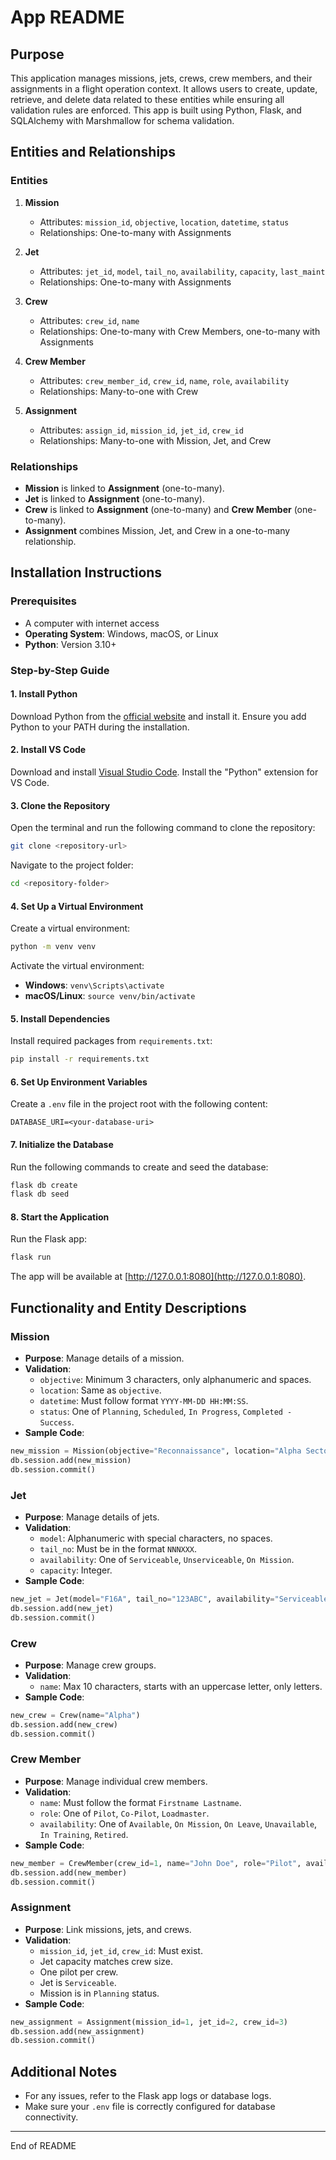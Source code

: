 # App README

## Purpose

This application manages missions, jets, crews, crew members, and their assignments in a flight operation context. It allows users to create, update, retrieve, and delete data related to these entities while ensuring all validation rules are enforced. This app is built using Python, Flask, and SQLAlchemy with Marshmallow for schema validation.

## Entities and Relationships

### Entities

1. **Mission**
   - Attributes: `mission_id`, `objective`, `location`, `datetime`, `status`
   - Relationships: One-to-many with Assignments

2. **Jet**
   - Attributes: `jet_id`, `model`, `tail_no`, `availability`, `capacity`, `last_maint`
   - Relationships: One-to-many with Assignments

3. **Crew**
   - Attributes: `crew_id`, `name`
   - Relationships: One-to-many with Crew Members, one-to-many with Assignments

4. **Crew Member**
   - Attributes: `crew_member_id`, `crew_id`, `name`, `role`, `availability`
   - Relationships: Many-to-one with Crew

5. **Assignment**
   - Attributes: `assign_id`, `mission_id`, `jet_id`, `crew_id`
   - Relationships: Many-to-one with Mission, Jet, and Crew

### Relationships

- **Mission** is linked to **Assignment** (one-to-many).
- **Jet** is linked to **Assignment** (one-to-many).
- **Crew** is linked to **Assignment** (one-to-many) and **Crew Member** (one-to-many).
- **Assignment** combines Mission, Jet, and Crew in a one-to-many relationship.

## Installation Instructions

### Prerequisites

- A computer with internet access
- **Operating System**: Windows, macOS, or Linux
- **Python**: Version 3.10+

### Step-by-Step Guide

#### 1. Install Python

Download Python from the [official website](https://www.python.org/) and install it. Ensure you add Python to your PATH during the installation.

#### 2. Install VS Code

Download and install [Visual Studio Code](https://code.visualstudio.com/). Install the "Python" extension for VS Code.

#### 3. Clone the Repository

Open the terminal and run the following command to clone the repository:
```bash
git clone <repository-url>
```
Navigate to the project folder:
```bash
cd <repository-folder>
```

#### 4. Set Up a Virtual Environment

Create a virtual environment:
```bash
python -m venv venv
```
Activate the virtual environment:
- **Windows**: `venv\Scripts\activate`
- **macOS/Linux**: `source venv/bin/activate`

#### 5. Install Dependencies

Install required packages from `requirements.txt`:
```bash
pip install -r requirements.txt
```

#### 6. Set Up Environment Variables

Create a `.env` file in the project root with the following content:
```
DATABASE_URI=<your-database-uri>
```

#### 7. Initialize the Database

Run the following commands to create and seed the database:
```bash
flask db create
flask db seed
```

#### 8. Start the Application

Run the Flask app:
```bash
flask run
```
The app will be available at [http://127.0.0.1:8080](http://127.0.0.1:8080).

## Functionality and Entity Descriptions

### Mission

- **Purpose**: Manage details of a mission.
- **Validation**:
  - `objective`: Minimum 3 characters, only alphanumeric and spaces.
  - `location`: Same as `objective`.
  - `datetime`: Must follow format `YYYY-MM-DD HH:MM:SS`.
  - `status`: One of `Planning`, `Scheduled`, `In Progress`, `Completed - Success`.
- **Sample Code**:
```python
new_mission = Mission(objective="Reconnaissance", location="Alpha Sector", datetime="2024-12-15 10:00:00", status="Scheduled")
db.session.add(new_mission)
db.session.commit()
```

### Jet

- **Purpose**: Manage details of jets.
- **Validation**:
  - `model`: Alphanumeric with special characters, no spaces.
  - `tail_no`: Must be in the format `NNNXXX`.
  - `availability`: One of `Serviceable`, `Unserviceable`, `On Mission`.
  - `capacity`: Integer.
- **Sample Code**:
```python
new_jet = Jet(model="F16A", tail_no="123ABC", availability="Serviceable", capacity=1, last_maint="2024-11-20")
db.session.add(new_jet)
db.session.commit()
```

### Crew

- **Purpose**: Manage crew groups.
- **Validation**:
  - `name`: Max 10 characters, starts with an uppercase letter, only letters.
- **Sample Code**:
```python
new_crew = Crew(name="Alpha")
db.session.add(new_crew)
db.session.commit()
```

### Crew Member

- **Purpose**: Manage individual crew members.
- **Validation**:
  - `name`: Must follow the format `Firstname Lastname`.
  - `role`: One of `Pilot`, `Co-Pilot`, `Loadmaster`.
  - `availability`: One of `Available`, `On Mission`, `On Leave`, `Unavailable`, `In Training`, `Retired`.
- **Sample Code**:
```python
new_member = CrewMember(crew_id=1, name="John Doe", role="Pilot", availability="Available")
db.session.add(new_member)
db.session.commit()
```

### Assignment

- **Purpose**: Link missions, jets, and crews.
- **Validation**:
  - `mission_id`, `jet_id`, `crew_id`: Must exist.
  - Jet capacity matches crew size.
  - One pilot per crew.
  - Jet is `Serviceable`.
  - Mission is in `Planning` status.
- **Sample Code**:
```python
new_assignment = Assignment(mission_id=1, jet_id=2, crew_id=3)
db.session.add(new_assignment)
db.session.commit()
```

## Additional Notes

- For any issues, refer to the Flask app logs or database logs.
- Make sure your `.env` file is correctly configured for database connectivity.

---
End of README

